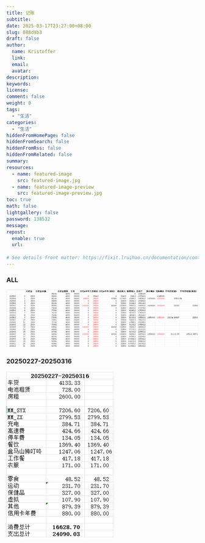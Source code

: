 ```yaml
---
title: 记账
subtitle:
date: 2025-03-17T23:27:00+08:00
slug: 088d9b3
draft: false
author:
  name: Kristoffer
  link:
  email:
  avatar:
description:
keywords:
license:
comment: false
weight: 0
tags:
  - "生活"
categories:
  - "生活"
hiddenFromHomePage: false
hiddenFromSearch: false
hiddenFromRss: false
hiddenFromRelated: false
summary:
resources:
  - name: featured-image
    src: featured-image.jpg
  - name: featured-image-preview
    src: featured-image-preview.jpg
toc: true
math: false
lightgallery: false
password: 138532
message:
repost:
  enable: true
  url:

# See details front matter: https://fixit.lruihao.cn/documentation/content-management/introduction/#front-matter
---
```


<!--more-->
### ALL


![Snipaste_2025-03-18_01-14-11.png](../../images/credit_card/Snipaste_2025-03-18_01-14-11.png)

### 20250227-20250316

![credit_card_20250227_20250316.png](../../images/credit_card/credit_card_20250227_20250316.png)
